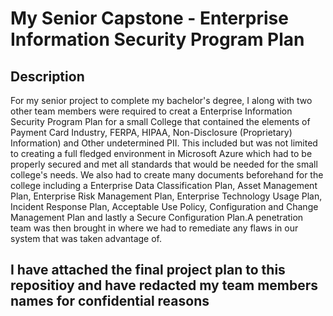 <h1>My Senior Capstone - Enterprise Information Security Program Plan</h1>


<h2>Description</h2>
For my senior project to complete my bachelor's degree, I along with two other team members were required to creat a Enterprise Information Security Program Plan for a small College that contained the elements of Payment Card Industry, FERPA, HIPAA, Non-Disclosure (Proprietary) Information) and Other undetermined PII. This included but was not limited to creating a full fledged environment in Microsoft Azure which had to be properly secured and met all standards that would be needed for the small college's needs. We also had to create many documents beforehand for the college including a Enterprise Data Classification Plan, Asset Management Plan, Enterprise Risk Management Plan, Enterprise Technology Usage Plan, Incident Response Plan, Acceptable Use Policy, Configuration and Change Management Plan and lastly a Secure Configuration Plan.A penetration team was then brought in where we had to remediate any flaws in our system that was taken advantage of. 
<br />

<h2>I have attached the final project plan to this repositioy and have redacted my team members names for confidential reasons</h2>
